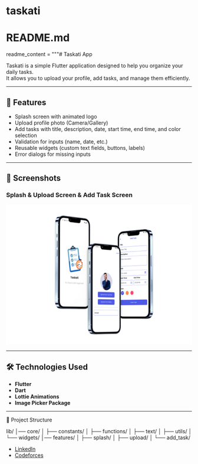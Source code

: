# taskati

# README.md
readme_content = """# Taskati App

Taskati is a simple Flutter application designed to help you organize your daily tasks.  
It allows you to upload your profile, add tasks, and manage them efficiently.

---

## 🚀 Features
- Splash screen with animated logo
- Upload profile photo (Camera/Gallery)
- Add tasks with title, description, date, start time, end time, and color selection
- Validation for inputs (name, date, etc.)
- Reusable widgets (custom text fields, buttons, labels)
- Error dialogs for missing inputs

---

## 📸 Screenshots

### Splash & Upload Screen & Add Task Screen
![Splash & Upload & Add Task](first_screen.png)


---

## 🛠️ Technologies Used
- **Flutter**
- **Dart**
- **Lottie Animations**
- **Image Picker Package**

---


📂 Project Structure

  lib/
│── core/
│   ├── constants/
│   ├── functions/
│   ├── text/
│   ├── utils/
│   └── widgets/
│── features/
│   ├── splash/
│   ├── upload/
│   └── add_task/


- [LinkedIn](https://www.linkedin.com/in/moataz-mahmoud-a2a548a6/)  
- [Codeforces](https://codeforces.com/profile/El-Gazzar)

